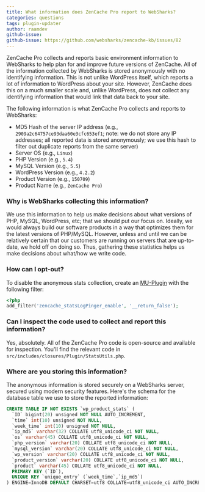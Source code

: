 ```yaml
---
title: What information does ZenCache Pro report to WebSharks?
categories: questions
tags: plugin-updater
author: raamdev
github-issue:
github-issue: https://github.com/websharks/zencache-kb/issues/82
---
```


ZenCache Pro collects and reports basic environment information to WebSharks to help plan for and improve future versions of ZenCache. All of the information collected by WebSharks is stored anonymously with no identifying information. This is not unlike WordPress itself, which reports a lot of information to WordPress about your site. However, ZenCache does this on a much smaller scale and, unlike WordPress, does not collect any identifying information that would link that data back to your site.

The following information is what ZenCache Pro collects and reports to WebSharks:

- MD5 Hash of the server IP address (e.g., `2909a2c64757ce93daa60e3cfc653ef1`; note: we do not store any IP addresses; all reported data is stored anonymously; we use this hash to filter out duplicate reports from the same server)
- Server OS (e.g., `Linux`)
- PHP Version (e.g., `5.4`)
- MySQL Version (e.g., `5.5`)
- WordPress Version (e.g., `4.2.2`)
- Product Version (e.g., `150709`)
- Product Name (e.g., `ZenCache Pro`)

### Why is WebSharks collecting this information?

We use this information to help us make decisions about what versions of PHP, MySQL, WordPress, etc; that we should put our focus on. Ideally, we would always build our software products in a way that optimizes them for the latest versions of PHP/MySQL. However, unless and until we can be relatively certain that our customers are running on servers that are up-to-date, we hold off on doing so. Thus, gathering these statistics helps us make decisions about what/how we write code.

### How can I opt-out?

To disable the anonymous stats collection, create an [MU-Plugin](http://codex.wordpress.org/Must_Use_Plugins) with the following filter:

```php
<?php
add_filter('zencache_statsLogPinger_enable', '__return_false');
```

### Can I inspect the code used to collect and report this information?

Yes, absolutely. All of the ZenCache Pro code is open-source and available for inspection. You'll find the relevant code in `src/includes/closures/Plugin/StatsUtils.php`.

### Where are you storing this information?

The anonymous information is stored securely on a WebSharks server, secured using modern security features. Here's the schema for the database table we use to store the reported information:

```sql
CREATE TABLE IF NOT EXISTS `wp_product_stats` (
  `ID` bigint(20) unsigned NOT NULL AUTO_INCREMENT,
  `time` int(10) unsigned NOT NULL,
  `week_time` int(10) unsigned NOT NULL,
  `ip_md5` varchar(32) COLLATE utf8_unicode_ci NOT NULL,
  `os` varchar(45) COLLATE utf8_unicode_ci NOT NULL,
  `php_version` varchar(20) COLLATE utf8_unicode_ci NOT NULL,
  `mysql_version` varchar(20) COLLATE utf8_unicode_ci NOT NULL,
  `wp_version` varchar(20) COLLATE utf8_unicode_ci NOT NULL,
  `product_version` varchar(20) COLLATE utf8_unicode_ci NOT NULL,
  `product` varchar(45) COLLATE utf8_unicode_ci NOT NULL,
  PRIMARY KEY (`ID`),
  UNIQUE KEY `unique_entry` (`week_time`,`ip_md5`)
) ENGINE=InnoDB DEFAULT CHARSET=utf8 COLLATE=utf8_unicode_ci AUTO_INCREMENT=1 ;
```
